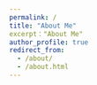 ```yaml
---
permalink: /
title: "About Me"
excerpt："About Me"
author_profile: true
redirect_from: 
  - /about/
  - /about.html
---
```


